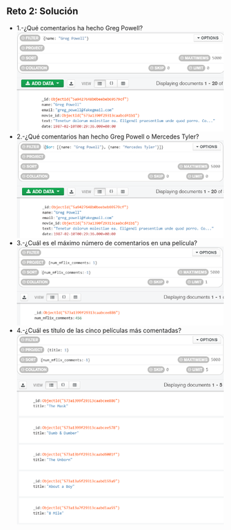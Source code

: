 ## Reto 2: Solución  
- 1.-¿Qué comentarios ha hecho Greg Powell?
![solucion](imagenes/s4r2pregunta1.png)  
- 2.-¿Qué comentarios han hecho Greg Powell o Mercedes Tyler?  
![solucion](imagenes/s4r2pregunta2.png)  
- 3.-¿Cuál es el máximo número de comentarios en una película?  
![solucion](imagenes/s4r2pregunta3.png)  
- 4.-¿Cuál es título de las cinco películas más comentadas?
![solucion](imagenes/s4r2pregunta4.png)  